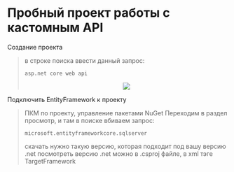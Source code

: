 ﻿# Пробный проект работы с кастомным API
Создание проекта
>в строке поиска ввести данный запрос: 
>```
>asp.net core web api
>```
><p align="center">
><img src="https://i.ibb.co/QnSQ8vx/create-project.jpg"></img>
></p>
Подключить EntityFramework к проекту
>ПКМ по проекту, управление пакетами NuGet
>Переходим в раздел просмотр, и там в поиске вбиваем запрос:
>```
>microsoft.entityframeworkcore.sqlserver
>```
>скачать нужно такую версию, которая подходит под вашу версию .net
>посмотреть версию .net можно в .csproj файле, в xml тэге TargetFramework